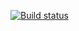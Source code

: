 [![Build status](https://ci.appveyor.com/api/projects/status/66mjxu4psj1iqjy7?svg=true)](https://ci.appveyor.com/project/sapurina-t/testingwebinterfaces2-1)
